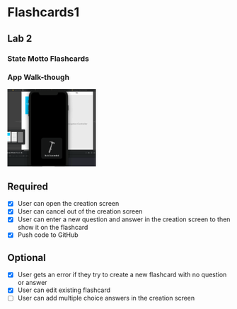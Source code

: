 # Flashcards1
## Lab 2

### State Motto Flashcards

### App Walk-though


<img src="https://github.com/hoopisano/Flashcards1/blob/main/Lab3Walkthrough1.gif" width=200><br>


## Required
- [x] User can open the creation screen
- [x] User can cancel out of the creation screen
- [x] User can enter a new question and answer in the creation screen to then show it on the flashcard
- [x] Push code to GitHub
## Optional
- [x] User gets an error if they try to create a new flashcard with no question or answer
- [x] User can edit existing flashcard
- [ ] User can add multiple choice answers in the creation screen
